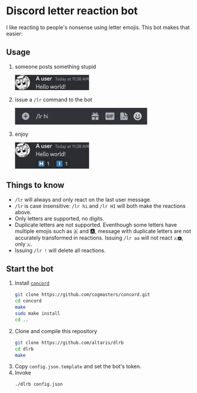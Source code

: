 # Discord letter reaction bot

I like reacting to people's nonsense using letter emojis. This bot makes that
easier:

## Usage

1. someone posts something stupid

   ![](imgs/step1.png)

2. issue a `/lr` command to the bot

   ![](imgs/step2.png)

3. enjoy

   ![](imgs/step3.png)

## Things to know

- `/lr` will always and only react on the last user message.
- `/lr` is case insensitive: `/lr hi` and `/lr HI` will both make the reactions
  above.
- Only letters are supported, no digits.
- Duplicate letters are not supported. Eventhough some letters have multiple
  emojis such as 🇦 and 🅰️, message with duplicate letters are not accurately
  transformed in reactions. Issuing `/lr aa` will not react `🇦🅰️`, only `🇦`.
- Issuing `/lr !` will delete all reactions.

## Start the bot

1. Install [`concord`](https://github.com/Cogmasters/concord)
   ```sh
   git clone https://github.com/cogmasters/concord.git
   cd concord
   make
   sudo make install
   cd ..
   ```
2. Clone and compile this repository
   ```sh
   git clone https://github.com/altaris/dlrb
   cd dlrb
   make
   ```
3. Copy `config.json.template` and set the bot's token.
4. Invoke
   ```sh
   ./dlrb config.json
   ```
